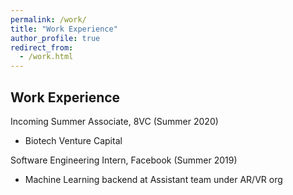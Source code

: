 ```yaml
---
permalink: /work/
title: "Work Experience"
author_profile: true
redirect_from: 
  - /work.html
---
```


## Work Experience ##

Incoming Summer Associate, 8VC (Summer 2020)
* Biotech Venture Capital

Software Engineering Intern, Facebook (Summer 2019)
* Machine Learning backend at Assistant team under AR/VR org
